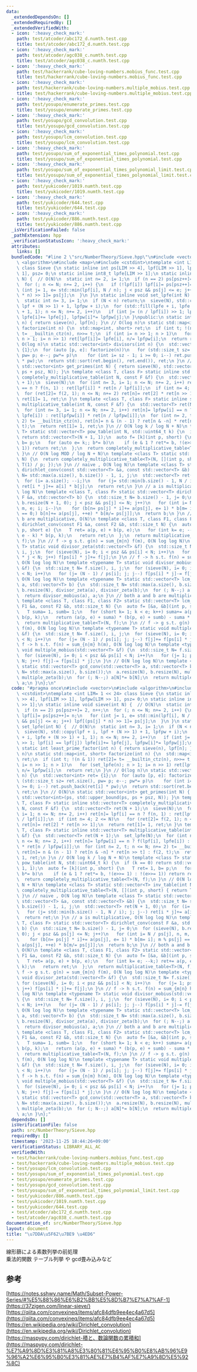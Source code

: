 ```yaml
---
data:
  _extendedDependsOn: []
  _extendedRequiredBy: []
  _extendedVerifiedWith:
  - icon: ':heavy_check_mark:'
    path: test/atcoder/abc172_d.numth.test.cpp
    title: test/atcoder/abc172_d.numth.test.cpp
  - icon: ':heavy_check_mark:'
    path: test/atcoder/agc038_c.numth.test.cpp
    title: test/atcoder/agc038_c.numth.test.cpp
  - icon: ':heavy_check_mark:'
    path: test/hackerrank/cube-loving-numbers.mobius_func.test.cpp
    title: test/hackerrank/cube-loving-numbers.mobius_func.test.cpp
  - icon: ':heavy_check_mark:'
    path: test/hackerrank/cube-loving-numbers.multiple_mobius.test.cpp
    title: test/hackerrank/cube-loving-numbers.multiple_mobius.test.cpp
  - icon: ':heavy_check_mark:'
    path: test/yosupo/enumerate_primes.test.cpp
    title: test/yosupo/enumerate_primes.test.cpp
  - icon: ':heavy_check_mark:'
    path: test/yosupo/gcd_convolution.test.cpp
    title: test/yosupo/gcd_convolution.test.cpp
  - icon: ':heavy_check_mark:'
    path: test/yosupo/lcm_convolution.test.cpp
    title: test/yosupo/lcm_convolution.test.cpp
  - icon: ':heavy_check_mark:'
    path: test/yosupo/sum_of_exponential_times_polynomial.test.cpp
    title: test/yosupo/sum_of_exponential_times_polynomial.test.cpp
  - icon: ':heavy_check_mark:'
    path: test/yosupo/sum_of_exponential_times_polynomial_limit.test.cpp
    title: test/yosupo/sum_of_exponential_times_polynomial_limit.test.cpp
  - icon: ':heavy_check_mark:'
    path: test/yukicoder/1019.numth.test.cpp
    title: test/yukicoder/1019.numth.test.cpp
  - icon: ':heavy_check_mark:'
    path: test/yukicoder/644.test.cpp
    title: test/yukicoder/644.test.cpp
  - icon: ':heavy_check_mark:'
    path: test/yukicoder/886.numth.test.cpp
    title: test/yukicoder/886.numth.test.cpp
  _isVerificationFailed: false
  _pathExtension: hpp
  _verificationStatusIcon: ':heavy_check_mark:'
  attributes:
    links: []
  bundledCode: "#line 2 \"src/NumberTheory/Sieve.hpp\"\n#include <vector>\n#include\
    \ <algorithm>\n#include <map>\n#include <cstdint>\ntemplate <int LIM= 1 << 24>\
    \ class Sieve {\n static inline int ps[LIM >> 4], lpf[LIM >> 1], lpfpw[LIM >>\
    \ 1], psz= 0;\n static inline int8_t lpfe[LIM >> 1];\n static inline void sieve(int\
    \ N) {  // O(N)\n  static int n= 2, i= 1;\n  if (n == 2) ps[psz++]= 2, n++;\n\
    \  for (; n <= N; n+= 2, i++) {\n   if (!lpf[i]) lpf[i]= ps[psz++]= n;\n   for\
    \ (int j= 1, e= std::min(lpf[i], N / n); j < psz && ps[j] <= e; j++) lpf[(ps[j]\
    \ * n) >> 1]= ps[j];\n  }\n }\n static inline void set_lpfe(int N) {  // O(N)\n\
    \  static int n= 3, i= 1;\n  if (N < n) return;\n  sieve(N), std::copy(lpf + i,\
    \ lpf + (N >> 1) + 1, lpfpw + i);\n  for (std::fill(lpfe + i, lpfe + (N >> 1)\
    \ + 1, 1); n <= N; n+= 2, i++)\n   if (int j= (n / lpf[i]) >> 1; lpf[i] == lpf[j])\
    \ lpfe[i]+= lpfe[j], lpfpw[i]*= lpfpw[j];\n }\npublic:\n static int least_prime_factor(int\
    \ n) { return sieve(n), lpf[n]; }\n // O(log n)\n static std::map<int, short>\
    \ factorize(int n) {\n  std::map<int, short> ret;\n  if (int t; !(n & 1)) ret[2]=\
    \ t= __builtin_ctz(n), n>>= t;\n  if (int i= n >> 1; n > 1)\n   for (set_lpfe(n);\
    \ n > 1; i= n >> 1) ret[lpf[i]]= lpfe[i], n/= lpfpw[i];\n  return ret;\n }\n //\
    \ O(log n)\n static std::vector<int> divisors(int n) {\n  std::vector<int> ret=\
    \ {1};\n  for (auto [p, e]: factorize(n))\n   for (std::size_t sz= ret.size(),\
    \ pw= p; e--; pw*= p)\n    for (int i= sz - 1; i >= 0; i--) ret.push_back(ret[i]\
    \ * pw);\n  return std::sort(ret.begin(), ret.end()), ret;\n }\n // O(N)\n static\
    \ std::vector<int> get_primes(int N) { return sieve(N), std::vector<int>(ps, std::upper_bound(ps,\
    \ ps + psz, N)); }\n template <class T, class F> static inline std::vector<T>\
    \ completely_multiplicative_table(int N, const F &f) {\n  std::vector<T> ret(N\
    \ + 1);\n  sieve(N);\n  for (int n= 3, i= 1; n <= N; n+= 2, i++) ret[n]= lpf[i]\
    \ == n ? f(n, 1) : ret[lpf[i]] * ret[n / lpf[i]];\n  if (int n= 4; 2 <= N)\n \
    \  for (ret[2]= f(2, 1); n <= N; n+= 2) ret[n]= ret[2] * ret[n >> 1];\n  return\
    \ ret[1]= 1, ret;\n }\n template <class T, class F> static inline std::vector<T>\
    \ multiplicative_table(int N, const F &f) {\n  std::vector<T> ret(N + 1);\n  set_lpfe(N);\n\
    \  for (int n= 3, i= 1; n <= N; n+= 2, i++) ret[n]= lpfpw[i] == n ? f(lpf[i],\
    \ lpfe[i]) : ret[lpfpw[i]] * ret[n / lpfpw[i]];\n  for (int n= 2, t; n <= N; n+=\
    \ 2) t= __builtin_ctz(n), ret[n]= n & (n - 1) ? ret[n & -n] * ret[n >> t] : f(2,\
    \ t);\n  return ret[1]= 1, ret;\n }\n // O(N log k / log N + N)\n template <class\
    \ T> static std::vector<T> pow_table(int N, std::uint64_t k) {\n  if (k == 0)\
    \ return std::vector<T>(N + 1, 1);\n  auto f= [k](int p, short) {\n   T ret= 1,\
    \ b= p;\n   for (auto e= k;; b*= b)\n    if (e & 1 ? ret*= b, !(e>>= 1) : !(e>>=\
    \ 1)) return ret;\n  };\n  return completely_multiplicative_table<T>(N, f);\n\
    \ }\n // O(N log MOD / log N + N)\n template <class T> static std::vector<T> inv_table(int\
    \ N) {\n  return completely_multiplicative_table<T>(N, [](int p, short) { return\
    \ T(1) / p; });\n }\n // naive , O(N log N)\n template <class T> static std::vector<T>\
    \ dirichlet_conv(const std::vector<T> &a, const std::vector<T> &b) {\n  std::size_t\
    \ N= std::max(a.size(), b.size()) - 1, i, j;\n  std::vector<T> ret(N + 1, 0);\n\
    \  for (i= a.size(); --i;)\n   for (j= std::min(b.size() - 1, N / i); j; j--)\
    \ ret[i * j]+= a[i] * b[j];\n  return ret;\n }\n // a is multiplicative, O(N log\
    \ log N)\n template <class T, class F> static std::vector<T> dirichlet_conv(const\
    \ F &a, std::vector<T> b) {\n  std::size_t N= b.size() - 1, j= 0;\n  for (sieve(N),\
    \ b.resize(N + 1, 0); j < psz && ps[j] <= N; j++)\n   for (int i= N / ps[j], n,\
    \ m, e; i; i--)\n    for (b[n= ps[j] * i]+= a(ps[j], e= 1) * b[m= i]; m % ps[j]\
    \ == 0;) b[n]+= a(ps[j], ++e) * b[m/= ps[j]];\n  return b;\n }\n // both a and\
    \ b are multiplicative, O(N)\n template <class T, class F1, class F2> static std::vector<T>\
    \ dirichlet_conv(const F1 &a, const F2 &b, std::size_t N) {\n  auto f= [&a, &b](int\
    \ p, short e) {\n   T ret= a(p, e) + b(p, e);\n   for (int k= e; --k;) ret+= a(p,\
    \ e - k) * b(p, k);\n   return ret;\n  };\n  return multiplicative_table<T>(N,\
    \ f);\n }\n // f -> g s.t. g(n) = sum_{m|n} f(m), O(N log log N)\n template <typename\
    \ T> static void divisor_zeta(std::vector<T> &f) {\n  std::size_t N= f.size(),\
    \ i, j;\n  for (sieve(N), i= 0; i < psz && ps[i] < N; i++)\n   for (j= 1; ps[i]\
    \ * j < N; j++) f[ps[i] * j]+= f[j];\n }\n // f -> h s.t. f(n) = sum_{m|n} h(m),\
    \ O(N log log N)\n template <typename T> static void divisor_mobius(std::vector<T>\
    \ &f) {\n  std::size_t N= f.size(), i, j;\n  for (sieve(N), i= 0; i < psz && ps[i]\
    \ < N; i++)\n   for (j= (N - 1) / ps[i]; j; j--) f[ps[i] * j]-= f[j];\n }\n //\
    \ O(N log log N)\n template <typename T> static std::vector<T> lcm_conv(std::vector<T>\
    \ a, std::vector<T> b) {\n  std::size_t N= std::max(a.size(), b.size());\n  a.resize(N),\
    \ b.resize(N), divisor_zeta(a), divisor_zeta(b);\n  for (; N--;) a[N]*= b[N];\n\
    \  return divisor_mobius(a), a;\n }\n // both a and b are multiplicative, O(N)\n\
    \ template <class T, class F1, class F2> static std::vector<T> lcm_conv(const\
    \ F1 &a, const F2 &b, std::size_t N) {\n  auto f= [&a, &b](int p, short e) {\n\
    \   T suma= 1, sumb= 1;\n   for (short k= 1; k < e; k++) suma+= a(p, k), sumb+=\
    \ b(p, k);\n   return (a(p, e) + suma) * (b(p, e) + sumb) - suma * sumb;\n  };\n\
    \  return multiplicative_table<T>(N, f);\n }\n // f -> g s.t. g(n) = sum_{n|m}\
    \ f(m), O(N log log N)\n template <typename T> static void multiple_zeta(std::vector<T>\
    \ &f) {\n  std::size_t N= f.size(), i, j;\n  for (sieve(N), i= 0; i < psz && ps[i]\
    \ < N; i++)\n   for (j= (N - 1) / ps[i]; j; j--) f[j]+= f[ps[i] * j];\n }\n //\
    \ f -> h s.t. f(n) = sum_{n|m} h(m), O(N log log N)\n template <typename T> static\
    \ void multiple_mobius(std::vector<T> &f) {\n  std::size_t N= f.size(), i, j;\n\
    \  for (sieve(N), i= 0; i < psz && ps[i] < N; i++)\n   for (j= 1; ps[i] * j <\
    \ N; j++) f[j]-= f[ps[i] * j];\n }\n // O(N log log N)\n template <typename T>\
    \ static std::vector<T> gcd_conv(std::vector<T> a, std::vector<T> b) {\n  std::size_t\
    \ N= std::max(a.size(), b.size());\n  a.resize(N), b.resize(N), multiple_zeta(a),\
    \ multiple_zeta(b);\n  for (; N--;) a[N]*= b[N];\n  return multiple_mobius(a),\
    \ a;\n }\n};\n"
  code: "#pragma once\n#include <vector>\n#include <algorithm>\n#include <map>\n#include\
    \ <cstdint>\ntemplate <int LIM= 1 << 24> class Sieve {\n static inline int ps[LIM\
    \ >> 4], lpf[LIM >> 1], lpfpw[LIM >> 1], psz= 0;\n static inline int8_t lpfe[LIM\
    \ >> 1];\n static inline void sieve(int N) {  // O(N)\n  static int n= 2, i= 1;\n\
    \  if (n == 2) ps[psz++]= 2, n++;\n  for (; n <= N; n+= 2, i++) {\n   if (!lpf[i])\
    \ lpf[i]= ps[psz++]= n;\n   for (int j= 1, e= std::min(lpf[i], N / n); j < psz\
    \ && ps[j] <= e; j++) lpf[(ps[j] * n) >> 1]= ps[j];\n  }\n }\n static inline void\
    \ set_lpfe(int N) {  // O(N)\n  static int n= 3, i= 1;\n  if (N < n) return;\n\
    \  sieve(N), std::copy(lpf + i, lpf + (N >> 1) + 1, lpfpw + i);\n  for (std::fill(lpfe\
    \ + i, lpfe + (N >> 1) + 1, 1); n <= N; n+= 2, i++)\n   if (int j= (n / lpf[i])\
    \ >> 1; lpf[i] == lpf[j]) lpfe[i]+= lpfe[j], lpfpw[i]*= lpfpw[j];\n }\npublic:\n\
    \ static int least_prime_factor(int n) { return sieve(n), lpf[n]; }\n // O(log\
    \ n)\n static std::map<int, short> factorize(int n) {\n  std::map<int, short>\
    \ ret;\n  if (int t; !(n & 1)) ret[2]= t= __builtin_ctz(n), n>>= t;\n  if (int\
    \ i= n >> 1; n > 1)\n   for (set_lpfe(n); n > 1; i= n >> 1) ret[lpf[i]]= lpfe[i],\
    \ n/= lpfpw[i];\n  return ret;\n }\n // O(log n)\n static std::vector<int> divisors(int\
    \ n) {\n  std::vector<int> ret= {1};\n  for (auto [p, e]: factorize(n))\n   for\
    \ (std::size_t sz= ret.size(), pw= p; e--; pw*= p)\n    for (int i= sz - 1; i\
    \ >= 0; i--) ret.push_back(ret[i] * pw);\n  return std::sort(ret.begin(), ret.end()),\
    \ ret;\n }\n // O(N)\n static std::vector<int> get_primes(int N) { return sieve(N),\
    \ std::vector<int>(ps, std::upper_bound(ps, ps + psz, N)); }\n template <class\
    \ T, class F> static inline std::vector<T> completely_multiplicative_table(int\
    \ N, const F &f) {\n  std::vector<T> ret(N + 1);\n  sieve(N);\n  for (int n= 3,\
    \ i= 1; n <= N; n+= 2, i++) ret[n]= lpf[i] == n ? f(n, 1) : ret[lpf[i]] * ret[n\
    \ / lpf[i]];\n  if (int n= 4; 2 <= N)\n   for (ret[2]= f(2, 1); n <= N; n+= 2)\
    \ ret[n]= ret[2] * ret[n >> 1];\n  return ret[1]= 1, ret;\n }\n template <class\
    \ T, class F> static inline std::vector<T> multiplicative_table(int N, const F\
    \ &f) {\n  std::vector<T> ret(N + 1);\n  set_lpfe(N);\n  for (int n= 3, i= 1;\
    \ n <= N; n+= 2, i++) ret[n]= lpfpw[i] == n ? f(lpf[i], lpfe[i]) : ret[lpfpw[i]]\
    \ * ret[n / lpfpw[i]];\n  for (int n= 2, t; n <= N; n+= 2) t= __builtin_ctz(n),\
    \ ret[n]= n & (n - 1) ? ret[n & -n] * ret[n >> t] : f(2, t);\n  return ret[1]=\
    \ 1, ret;\n }\n // O(N log k / log N + N)\n template <class T> static std::vector<T>\
    \ pow_table(int N, std::uint64_t k) {\n  if (k == 0) return std::vector<T>(N +\
    \ 1, 1);\n  auto f= [k](int p, short) {\n   T ret= 1, b= p;\n   for (auto e= k;;\
    \ b*= b)\n    if (e & 1 ? ret*= b, !(e>>= 1) : !(e>>= 1)) return ret;\n  };\n\
    \  return completely_multiplicative_table<T>(N, f);\n }\n // O(N log MOD / log\
    \ N + N)\n template <class T> static std::vector<T> inv_table(int N) {\n  return\
    \ completely_multiplicative_table<T>(N, [](int p, short) { return T(1) / p; });\n\
    \ }\n // naive , O(N log N)\n template <class T> static std::vector<T> dirichlet_conv(const\
    \ std::vector<T> &a, const std::vector<T> &b) {\n  std::size_t N= std::max(a.size(),\
    \ b.size()) - 1, i, j;\n  std::vector<T> ret(N + 1, 0);\n  for (i= a.size(); --i;)\n\
    \   for (j= std::min(b.size() - 1, N / i); j; j--) ret[i * j]+= a[i] * b[j];\n\
    \  return ret;\n }\n // a is multiplicative, O(N log log N)\n template <class\
    \ T, class F> static std::vector<T> dirichlet_conv(const F &a, std::vector<T>\
    \ b) {\n  std::size_t N= b.size() - 1, j= 0;\n  for (sieve(N), b.resize(N + 1,\
    \ 0); j < psz && ps[j] <= N; j++)\n   for (int i= N / ps[j], n, m, e; i; i--)\n\
    \    for (b[n= ps[j] * i]+= a(ps[j], e= 1) * b[m= i]; m % ps[j] == 0;) b[n]+=\
    \ a(ps[j], ++e) * b[m/= ps[j]];\n  return b;\n }\n // both a and b are multiplicative,\
    \ O(N)\n template <class T, class F1, class F2> static std::vector<T> dirichlet_conv(const\
    \ F1 &a, const F2 &b, std::size_t N) {\n  auto f= [&a, &b](int p, short e) {\n\
    \   T ret= a(p, e) + b(p, e);\n   for (int k= e; --k;) ret+= a(p, e - k) * b(p,\
    \ k);\n   return ret;\n  };\n  return multiplicative_table<T>(N, f);\n }\n //\
    \ f -> g s.t. g(n) = sum_{m|n} f(m), O(N log log N)\n template <typename T> static\
    \ void divisor_zeta(std::vector<T> &f) {\n  std::size_t N= f.size(), i, j;\n \
    \ for (sieve(N), i= 0; i < psz && ps[i] < N; i++)\n   for (j= 1; ps[i] * j < N;\
    \ j++) f[ps[i] * j]+= f[j];\n }\n // f -> h s.t. f(n) = sum_{m|n} h(m), O(N log\
    \ log N)\n template <typename T> static void divisor_mobius(std::vector<T> &f)\
    \ {\n  std::size_t N= f.size(), i, j;\n  for (sieve(N), i= 0; i < psz && ps[i]\
    \ < N; i++)\n   for (j= (N - 1) / ps[i]; j; j--) f[ps[i] * j]-= f[j];\n }\n //\
    \ O(N log log N)\n template <typename T> static std::vector<T> lcm_conv(std::vector<T>\
    \ a, std::vector<T> b) {\n  std::size_t N= std::max(a.size(), b.size());\n  a.resize(N),\
    \ b.resize(N), divisor_zeta(a), divisor_zeta(b);\n  for (; N--;) a[N]*= b[N];\n\
    \  return divisor_mobius(a), a;\n }\n // both a and b are multiplicative, O(N)\n\
    \ template <class T, class F1, class F2> static std::vector<T> lcm_conv(const\
    \ F1 &a, const F2 &b, std::size_t N) {\n  auto f= [&a, &b](int p, short e) {\n\
    \   T suma= 1, sumb= 1;\n   for (short k= 1; k < e; k++) suma+= a(p, k), sumb+=\
    \ b(p, k);\n   return (a(p, e) + suma) * (b(p, e) + sumb) - suma * sumb;\n  };\n\
    \  return multiplicative_table<T>(N, f);\n }\n // f -> g s.t. g(n) = sum_{n|m}\
    \ f(m), O(N log log N)\n template <typename T> static void multiple_zeta(std::vector<T>\
    \ &f) {\n  std::size_t N= f.size(), i, j;\n  for (sieve(N), i= 0; i < psz && ps[i]\
    \ < N; i++)\n   for (j= (N - 1) / ps[i]; j; j--) f[j]+= f[ps[i] * j];\n }\n //\
    \ f -> h s.t. f(n) = sum_{n|m} h(m), O(N log log N)\n template <typename T> static\
    \ void multiple_mobius(std::vector<T> &f) {\n  std::size_t N= f.size(), i, j;\n\
    \  for (sieve(N), i= 0; i < psz && ps[i] < N; i++)\n   for (j= 1; ps[i] * j <\
    \ N; j++) f[j]-= f[ps[i] * j];\n }\n // O(N log log N)\n template <typename T>\
    \ static std::vector<T> gcd_conv(std::vector<T> a, std::vector<T> b) {\n  std::size_t\
    \ N= std::max(a.size(), b.size());\n  a.resize(N), b.resize(N), multiple_zeta(a),\
    \ multiple_zeta(b);\n  for (; N--;) a[N]*= b[N];\n  return multiple_mobius(a),\
    \ a;\n }\n};"
  dependsOn: []
  isVerificationFile: false
  path: src/NumberTheory/Sieve.hpp
  requiredBy: []
  timestamp: '2023-11-25 18:44:26+09:00'
  verificationStatus: LIBRARY_ALL_AC
  verifiedWith:
  - test/hackerrank/cube-loving-numbers.mobius_func.test.cpp
  - test/hackerrank/cube-loving-numbers.multiple_mobius.test.cpp
  - test/yosupo/lcm_convolution.test.cpp
  - test/yosupo/sum_of_exponential_times_polynomial.test.cpp
  - test/yosupo/enumerate_primes.test.cpp
  - test/yosupo/gcd_convolution.test.cpp
  - test/yosupo/sum_of_exponential_times_polynomial_limit.test.cpp
  - test/yukicoder/886.numth.test.cpp
  - test/yukicoder/1019.numth.test.cpp
  - test/yukicoder/644.test.cpp
  - test/atcoder/abc172_d.numth.test.cpp
  - test/atcoder/agc038_c.numth.test.cpp
documentation_of: src/NumberTheory/Sieve.hpp
layout: document
title: "\u7DDA\u5F62\u7BE9 \u4ED6"
---
```

線形篩による素数列挙の前処理 \
乗法的関数 テーブル列挙 や gcd畳み込みなど
## 参考
[https://notes.sshwy.name/Math/Subset-Power-Series/#%E5%88%86%E6%B2%BB%E5%8D%B7%E7%A7%AF-1](https://37zigen.com/linear-sieve/) \
[https://qiita.com/convexineq/items/afc84dfb9ee4ec4a67d5](https://qiita.com/convexineq/items/afc84dfb9ee4ec4a67d5) \
[https://en.wikipedia.org/wiki/Dirichlet_convolution](https://en.wikipedia.org/wiki/Dirichlet_convolution) \
[https://maspypy.com/dirichlet-積と、数論関数の累積和](https://maspypy.com/dirichlet-%E7%A9%8D%E3%81%A8%E3%80%81%E6%95%B0%E8%AB%96%E9%96%A2%E6%95%B0%E3%81%AE%E7%B4%AF%E7%A9%8D%E5%92%8C)